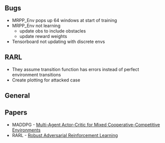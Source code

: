 ## Bugs
- MRPP_Env pops up 64 windows at start of training
- MRPP_Env not learning
    - update obs to include obstacles
    - update reward weights
- Tensorboard not updating with discrete envs

## RARL
- They assume transition function has errors instead of perfect environment transitions
- Create plotting for attacked case

## General

## Papers
- MADDPG - [Multi-Agent Actor-Critic for Mixed Cooperative-Competitive Environments](https://arxiv.org/pdf/1706.02275)
- RARL - [Robust Adversarial Reinforcement Learning](https://arxiv.org/pdf/1703.02702)